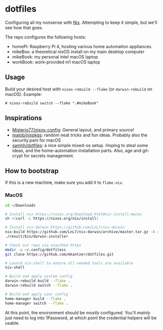 # dotfiles

Configuring all my nonsense with [Nix](https://nixos.org). Attempting to keep it simple, but we'll see how that goes.

The repo configures the following hosts:

<!-- - devVM: a theoretical nixOS vm, that would ideally take inspiration from [mitchellh's setup](https://github.com/mitchellh/nixos-config) -->
- homePi: Raspberry Pi 4, hosting various home automation appliances. 
- mikeBox: a theoretical nixOS install on my main desktop computer
- mikeBook: my personal intel macOS laptop
- workBook: work-provided m1 macOS laptop

## Usage

Build your desired host with `nixos-rebuild --flake` (or `darwin-rebuild` on macOS). Example:

```console
# nixos-rebuild switch --flake ".#mikeBook"
```
 
## Inspirations

- [Misterio77/nixos-config](https://github.com/Misterio77/nix-config): General layout, and primary source!
- [malob/nixpkgs](https://github.com/malob/nixpkgs): random neat tricks and fun ideas. Probably also the security.pam for macOS
- [samhh/dotfiles](https://github.com/samhh/dotfiles): a nice simple mixed-os setup. Hoping to steal some ideas, and the home-automation installation parts. Also, age and git-crypt for secrets management.



## How to bootstrap

If this is a new machine, make sure you add it to `flake.nix`.

### MacOS
```bash
cd ~/Downloads

# Install nix https://nixos.org/download.html#nix-install-macos
sh <(curl -L https://nixos.org/nix/install)

# Install nix-darwin https://github.com/LnL7/nix-darwin
nix-build https://github.com/LnL7/nix-darwin/archive/master.tar.gz -A installer
./result/bin/darwin-installer

# Check out repo via unauthed https
mkdir -p ~/.config/dotfiless
git clone https://github.com/mkantzer/dotfiles.git

# Launch nix-shell to ensure all needed tools are available
nix-shell

# Build and apply system config
darwin-rebuild build --flake .
darwin-rebuild switch --flake .

# Build and apply user config
home-manager build --flake .
home-manager switch --flake .
```

At this point, the environment should be _mostly_ configured. You'll _mainly_ just need to log into 1Password, at which point the credential helpers will be usable. 